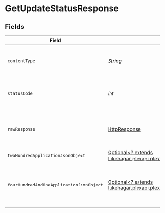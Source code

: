# GetUpdateStatusResponse


## Fields

| Field                                                                                                                                                               | Type                                                                                                                                                                | Required                                                                                                                                                            | Description                                                                                                                                                         |
| ------------------------------------------------------------------------------------------------------------------------------------------------------------------- | ------------------------------------------------------------------------------------------------------------------------------------------------------------------- | ------------------------------------------------------------------------------------------------------------------------------------------------------------------- | ------------------------------------------------------------------------------------------------------------------------------------------------------------------- |
| `contentType`                                                                                                                                                       | *String*                                                                                                                                                            | :heavy_check_mark:                                                                                                                                                  | HTTP response content type for this operation                                                                                                                       |
| `statusCode`                                                                                                                                                        | *int*                                                                                                                                                               | :heavy_check_mark:                                                                                                                                                  | HTTP response status code for this operation                                                                                                                        |
| `rawResponse`                                                                                                                                                       | [HttpResponse<InputStream>](https://docs.oracle.com/en/java/javase/11/docs/api/java.net.http/java/net/http/HttpResponse.html)                                       | :heavy_check_mark:                                                                                                                                                  | Raw HTTP response; suitable for custom response parsing                                                                                                             |
| `twoHundredApplicationJsonObject`                                                                                                                                   | [Optional<? extends lukehagar.plexapi.plexapi.models.operations.GetUpdateStatusResponseBody>](../../models/operations/GetUpdateStatusResponseBody.md)               | :heavy_minus_sign:                                                                                                                                                  | The Server Updates                                                                                                                                                  |
| `fourHundredAndOneApplicationJsonObject`                                                                                                                            | [Optional<? extends lukehagar.plexapi.plexapi.models.operations.GetUpdateStatusUpdaterResponseBody>](../../models/operations/GetUpdateStatusUpdaterResponseBody.md) | :heavy_minus_sign:                                                                                                                                                  | Unauthorized - Returned if the X-Plex-Token is missing from the header or query.                                                                                    |